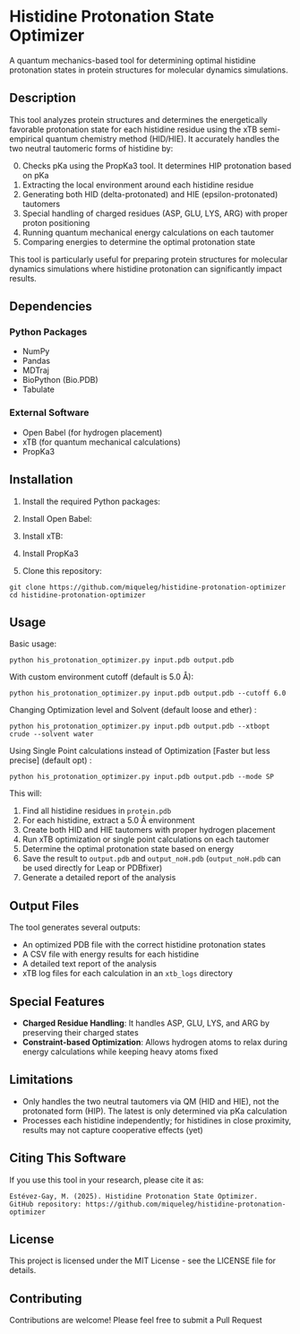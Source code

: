 # Histidine Protonation State Optimizer

A quantum mechanics-based tool for determining optimal histidine protonation states in protein structures for molecular dynamics simulations.

## Description

This tool analyzes protein structures and determines the energetically favorable protonation state for each histidine residue using the xTB semi-empirical quantum chemistry method (HID/HIE). It accurately handles the two neutral tautomeric forms of histidine by:

0. Checks pKa using the PropKa3 tool. It determines HIP protonation based on pKa
1. Extracting the local environment around each histidine residue
2. Generating both HID (delta-protonated) and HIE (epsilon-protonated) tautomers
3. Special handling of charged residues (ASP, GLU, LYS, ARG) with proper proton positioning
4. Running quantum mechanical energy calculations on each tautomer
5. Comparing energies to determine the optimal protonation state

This tool is particularly useful for preparing protein structures for molecular dynamics simulations where histidine protonation can significantly impact results.

## Dependencies

### Python Packages
- NumPy
- Pandas
- MDTraj
- BioPython (Bio.PDB)
- Tabulate

### External Software
- Open Babel (for hydrogen placement)
- xTB (for quantum mechanical calculations)
- PropKa3

## Installation

1. Install the required Python packages:

2. Install Open Babel:

3. Install xTB:

4. Install PropKa3
   
5. Clone this repository:
```
git clone https://github.com/miqueleg/histidine-protonation-optimizer
cd histidine-protonation-optimizer
```

## Usage

Basic usage:
```
python his_protonation_optimizer.py input.pdb output.pdb
```
With custom environment cutoff (default is 5.0 Å):
```
python his_protonation_optimizer.py input.pdb output.pdb --cutoff 6.0
```
Changing Optimization level and Solvent (default loose and ether) :
```
python his_protonation_optimizer.py input.pdb output.pdb --xtbopt crude --solvent water
```
Using Single Point calculations instead of Optimization [Faster but less precise] (default opt) :
```
python his_protonation_optimizer.py input.pdb output.pdb --mode SP
```

This will:
1. Find all histidine residues in `protein.pdb`
2. For each histidine, extract a 5.0 Å environment
3. Create both HID and HIE tautomers with proper hydrogen placement
4. Run xTB optimization or single point calculations on each tautomer
5. Determine the optimal protonation state based on energy
6. Save the result to `output.pdb` and `output_noH.pdb` (`output_noH.pdb` can be used directly for Leap or PDBfixer)
7. Generate a detailed report of the analysis

## Output Files

The tool generates several outputs:
- An optimized PDB file with the correct histidine protonation states
- A CSV file with energy results for each histidine
- A detailed text report of the analysis
- xTB log files for each calculation in an `xtb_logs` directory

## Special Features

- **Charged Residue Handling**: It handles ASP, GLU, LYS, and ARG by preserving their charged states
- **Constraint-based Optimization**: Allows hydrogen atoms to relax during energy calculations while keeping heavy atoms fixed

## Limitations

- Only handles the two neutral tautomers via QM (HID and HIE), not the protonated form (HIP). The latest is only determined via pKa calculation
- Processes each histidine independently; for histidines in close proximity, results may not capture cooperative effects (yet)

## Citing This Software

If you use this tool in your research, please cite it as:
```
Estévez-Gay, M. (2025). Histidine Protonation State Optimizer.
GitHub repository: https://github.com/miqueleg/histidine-protonation-optimizer
```


## License

This project is licensed under the MIT License - see the LICENSE file for details.

## Contributing

Contributions are welcome! Please feel free to submit a Pull Request


